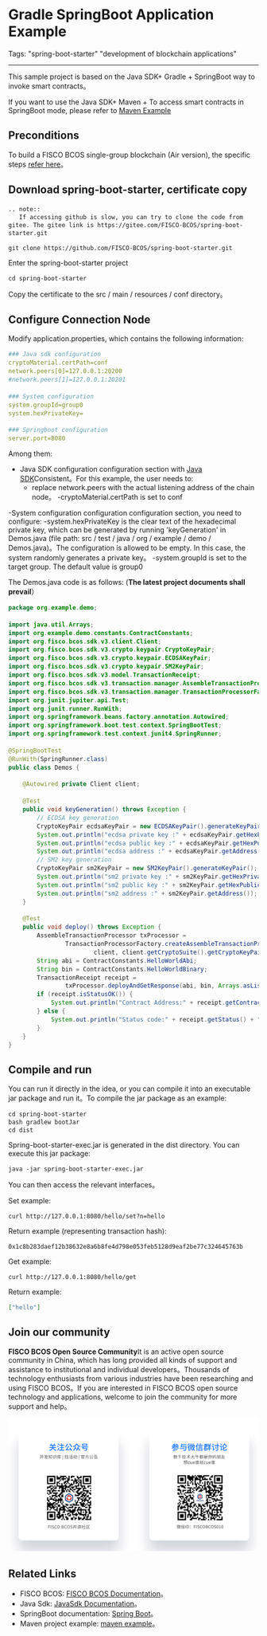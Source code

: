 # Gradle SpringBoot Application Example

Tags: "spring-boot-starter" "development of blockchain applications"

---------

This sample project is based on the Java SDK+ Gradle + SpringBoot way to invoke smart contracts。

If you want to use the Java SDK+ Maven + To access smart contracts in SpringBoot mode, please refer to [Maven Example](./spring_boot_crud.md)

## Preconditions

To build a FISCO BCOS single-group blockchain (Air version), the specific steps [refer here](../../quick_start/air_installation.md)。

## Download spring-boot-starter, certificate copy

```eval_rst
.. note::
   If accessing github is slow, you can try to clone the code from gitee. The gitee link is https://gitee.com/FISCO-BCOS/spring-boot-starter.git
```

```shell
git clone https://github.com/FISCO-BCOS/spring-boot-starter.git
```

Enter the spring-boot-starter project

```shell
cd spring-boot-starter
```

Copy the certificate to the src / main / resources / conf directory。

## Configure Connection Node

Modify application.properties, which contains the following information:

```yml
### Java sdk configuration
cryptoMaterial.certPath=conf
network.peers[0]=127.0.0.1:20200
#network.peers[1]=127.0.0.1:20201

### System configuration
system.groupId=group0
system.hexPrivateKey=

### Springboot configuration
server.port=8080
```

Among them:

- Java SDK configuration configuration section with [Java SDK](https://fisco-bcos-doc.readthedocs.io/zh_CN/latest/docs/sdk/java_sdk/config.html)Consistent。For this example, the user needs to:
  - replace network.peers with the actual listening address of the chain node。
  -cryptoMaterial.certPath is set to conf

-System configuration configuration configuration section, you need to configure:
  -system.hexPrivateKey is the clear text of the hexadecimal private key, which can be generated by running 'keyGeneration' in Demos.java (file path: src / test / java / org / example / demo / Demos.java)。The configuration is allowed to be empty. In this case, the system randomly generates a private key。
  -system.groupId is set to the target group. The default value is group0

The Demos.java code is as follows: (**The latest project documents shall prevail**）

```java
package org.example.demo;

import java.util.Arrays;
import org.example.demo.constants.ContractConstants;
import org.fisco.bcos.sdk.v3.client.Client;
import org.fisco.bcos.sdk.v3.crypto.keypair.CryptoKeyPair;
import org.fisco.bcos.sdk.v3.crypto.keypair.ECDSAKeyPair;
import org.fisco.bcos.sdk.v3.crypto.keypair.SM2KeyPair;
import org.fisco.bcos.sdk.v3.model.TransactionReceipt;
import org.fisco.bcos.sdk.v3.transaction.manager.AssembleTransactionProcessor;
import org.fisco.bcos.sdk.v3.transaction.manager.TransactionProcessorFactory;
import org.junit.jupiter.api.Test;
import org.junit.runner.RunWith;
import org.springframework.beans.factory.annotation.Autowired;
import org.springframework.boot.test.context.SpringBootTest;
import org.springframework.test.context.junit4.SpringRunner;

@SpringBootTest
@RunWith(SpringRunner.class)
public class Demos {

    @Autowired private Client client;

    @Test
    public void keyGeneration() throws Exception {
        // ECDSA key generation
        CryptoKeyPair ecdsaKeyPair = new ECDSAKeyPair().generateKeyPair();
        System.out.println("ecdsa private key :" + ecdsaKeyPair.getHexPrivateKey());
        System.out.println("ecdsa public key :" + ecdsaKeyPair.getHexPublicKey());
        System.out.println("ecdsa address :" + ecdsaKeyPair.getAddress());
        // SM2 key generation
        CryptoKeyPair sm2KeyPair = new SM2KeyPair().generateKeyPair();
        System.out.println("sm2 private key :" + sm2KeyPair.getHexPrivateKey());
        System.out.println("sm2 public key :" + sm2KeyPair.getHexPublicKey());
        System.out.println("sm2 address :" + sm2KeyPair.getAddress());
    }

    @Test
    public void deploy() throws Exception {
        AssembleTransactionProcessor txProcessor =
                TransactionProcessorFactory.createAssembleTransactionProcessor(
                        client, client.getCryptoSuite().getCryptoKeyPair());
        String abi = ContractConstants.HelloWorldAbi;
        String bin = ContractConstants.HelloWorldBinary;
        TransactionReceipt receipt =
                txProcessor.deployAndGetResponse(abi, bin, Arrays.asList()).getTransactionReceipt();
        if (receipt.isStatusOK()) {
            System.out.println("Contract Address:" + receipt.getContractAddress());
        } else {
            System.out.println("Status code:" + receipt.getStatus() + "-" + receipt.getMessage());
        }
    }
}
```

## Compile and run

You can run it directly in the idea, or you can compile it into an executable jar package and run it。To compile the jar package as an example:

```shell
cd spring-boot-starter
bash gradlew bootJar
cd dist
```

Spring-boot-starter-exec.jar is generated in the dist directory. You can execute this jar package:

```shell
java -jar spring-boot-starter-exec.jar
```

You can then access the relevant interfaces。

Set example:

```shell
curl http://127.0.0.1:8080/hello/set?n=hello
```

Return example (representing transaction hash):

```shell
0x1c8b283daef12b38632e8a6b8fe4d798e053feb5128d9eaf2be77c324645763b
```

Get example:

```shell
curl http://127.0.0.1:8080/hello/get
```

Return example:

```json
["hello"]
```

## Join our community

**FISCO BCOS Open Source Community**It is an active open source community in China, which has long provided all kinds of support and assistance to institutional and individual developers。Thousands of technology enthusiasts from various industries have been researching and using FISCO BCOS。If you are interested in FISCO BCOS open source technology and applications, welcome to join the community for more support and help。

![](https://raw.githubusercontent.com/FISCO-BCOS/LargeFiles/master/images/QR_image.png)

## Related Links

- FISCO BCOS: [FISCO BCOS Documentation](https://fisco-bcos-doc.readthedocs.io/zh_CN/latest/docs/introduction.html)。
- Java Sdk: [JavaSdk Documentation](https://fisco-bcos-doc.readthedocs.io/zh_CN/latest/docs/develop/sdk/java_sdk/index.html)。
- SpringBoot documentation: [Spring Boot](https://spring.io/guides/gs/spring-boot/)。
- Maven project example: [maven example](https://github.com/FISCO-BCOS/spring-boot-crud)。
